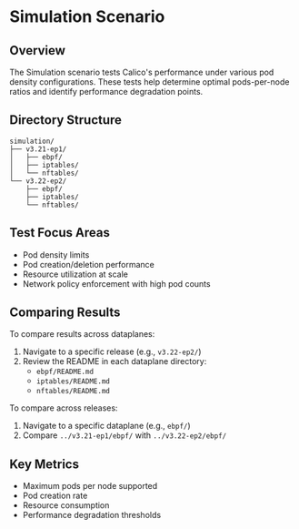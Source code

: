 # Simulation Scenario

## Overview

The Simulation scenario tests Calico's performance under various pod density configurations. These tests help determine optimal pods-per-node ratios and identify performance degradation points.

## Directory Structure

```
simulation/
├── v3.21-ep1/
│   ├── ebpf/
│   ├── iptables/
│   └── nftables/
└── v3.22-ep2/
    ├── ebpf/
    ├── iptables/
    └── nftables/
```

## Test Focus Areas

- Pod density limits
- Pod creation/deletion performance
- Resource utilization at scale
- Network policy enforcement with high pod counts

## Comparing Results

To compare results across dataplanes:
1. Navigate to a specific release (e.g., `v3.22-ep2/`)
2. Review the README in each dataplane directory:
   - `ebpf/README.md`
   - `iptables/README.md`
   - `nftables/README.md`

To compare across releases:
1. Navigate to a specific dataplane (e.g., `ebpf/`)
2. Compare `../v3.21-ep1/ebpf/` with `../v3.22-ep2/ebpf/`

## Key Metrics

- Maximum pods per node supported
- Pod creation rate
- Resource consumption
- Performance degradation thresholds

